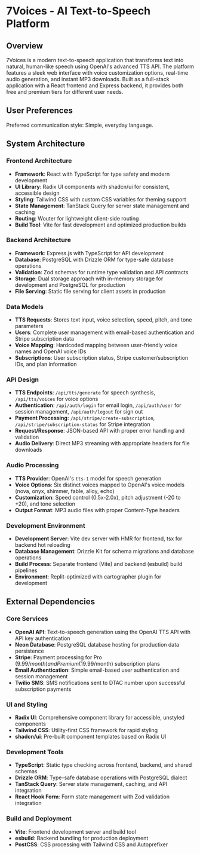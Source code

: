 # 7Voices - AI Text-to-Speech Platform

## Overview

7Voices is a modern text-to-speech application that transforms text into natural, human-like speech using OpenAI's advanced TTS API. The platform features a sleek web interface with voice customization options, real-time audio generation, and instant MP3 downloads. Built as a full-stack application with a React frontend and Express backend, it provides both free and premium tiers for different user needs.

## User Preferences

Preferred communication style: Simple, everyday language.

## System Architecture

### Frontend Architecture
- **Framework**: React with TypeScript for type safety and modern development
- **UI Library**: Radix UI components with shadcn/ui for consistent, accessible design
- **Styling**: Tailwind CSS with custom CSS variables for theming support
- **State Management**: TanStack Query for server state management and caching
- **Routing**: Wouter for lightweight client-side routing
- **Build Tool**: Vite for fast development and optimized production builds

### Backend Architecture
- **Framework**: Express.js with TypeScript for API development
- **Database**: PostgreSQL with Drizzle ORM for type-safe database operations
- **Validation**: Zod schemas for runtime type validation and API contracts
- **Storage**: Dual storage approach with in-memory storage for development and PostgreSQL for production
- **File Serving**: Static file serving for client assets in production

### Data Models
- **TTS Requests**: Stores text input, voice selection, speed, pitch, and tone parameters
- **Users**: Complete user management with email-based authentication and Stripe subscription data
- **Voice Mapping**: Hardcoded mapping between user-friendly voice names and OpenAI voice IDs
- **Subscriptions**: User subscription status, Stripe customer/subscription IDs, and plan information

### API Design
- **TTS Endpoints**: `/api/tts/generate` for speech synthesis, `/api/tts/voices` for voice options
- **Authentication**: `/api/auth/login` for email login, `/api/auth/user` for session management, `/api/auth/logout` for sign out
- **Payment Processing**: `/api/stripe/create-subscription`, `/api/stripe/subscription-status` for Stripe integration
- **Request/Response**: JSON-based API with proper error handling and validation
- **Audio Delivery**: Direct MP3 streaming with appropriate headers for file downloads

### Audio Processing
- **TTS Provider**: OpenAI's `tts-1` model for speech generation
- **Voice Options**: Six distinct voices mapped to OpenAI's voice models (nova, onyx, shimmer, fable, alloy, echo)
- **Customization**: Speed control (0.5x-2.0x), pitch adjustment (-20 to +20), and tone selection
- **Output Format**: MP3 audio files with proper Content-Type headers

### Development Environment
- **Development Server**: Vite dev server with HMR for frontend, tsx for backend hot reloading
- **Database Management**: Drizzle Kit for schema migrations and database operations
- **Build Process**: Separate frontend (Vite) and backend (esbuild) build pipelines
- **Environment**: Replit-optimized with cartographer plugin for development

## External Dependencies

### Core Services
- **OpenAI API**: Text-to-speech generation using the OpenAI TTS API with API key authentication
- **Neon Database**: PostgreSQL database hosting for production data persistence
- **Stripe**: Payment processing for Pro ($9.99/month) and Premium ($19.99/month) subscription plans
- **Email Authentication**: Simple email-based user authentication and session management
- **Twilio SMS**: SMS notifications sent to DTAC number upon successful subscription payments

### UI and Styling
- **Radix UI**: Comprehensive component library for accessible, unstyled components
- **Tailwind CSS**: Utility-first CSS framework for rapid styling
- **shadcn/ui**: Pre-built component templates based on Radix UI

### Development Tools
- **TypeScript**: Static type checking across frontend, backend, and shared schemas
- **Drizzle ORM**: Type-safe database operations with PostgreSQL dialect
- **TanStack Query**: Server state management, caching, and API integration
- **React Hook Form**: Form state management with Zod validation integration

### Build and Deployment
- **Vite**: Frontend development server and build tool
- **esbuild**: Backend bundling for production deployment
- **PostCSS**: CSS processing with Tailwind CSS and Autoprefixer